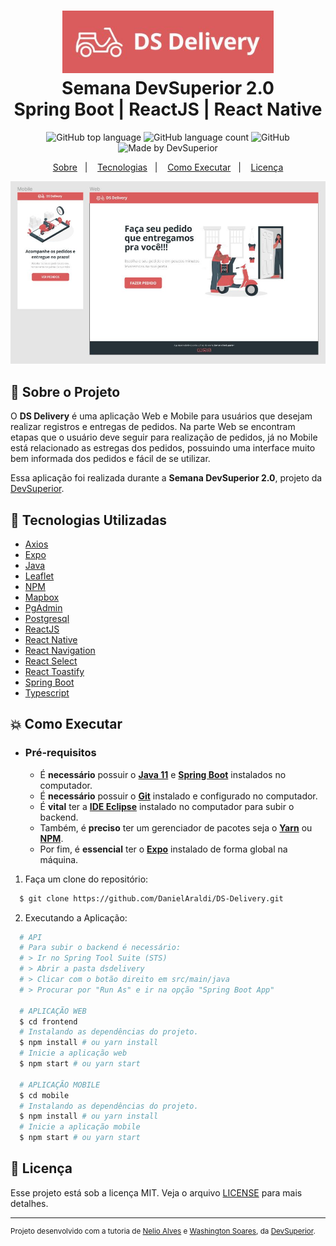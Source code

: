 <h1 align="center">
    <img alt="DS Delivery" src=".github/dsdelivery.JPG" height="100px" />
    <br>Semana DevSuperior 2.0<br/>
    Spring Boot | ReactJS | React Native
</h1>

<p align="center">
    <img alt="GitHub top language" src="https://img.shields.io/github/languages/top/DanielAraldi/DS-Delivery?style=flat-square">
    <img alt="GitHub language count" src="https://img.shields.io/github/languages/count/DanielAraldi/DS-Delivery?style=flat-square">
    <img alt="GitHub" src="https://img.shields.io/github/license/DanielAraldi/DS-Delivery?style=flat-square">
    <img alt="Made by DevSuperior" src="https://img.shields.io/badge/made%20by-DevSuperior-%237519C1?style=flat-square"><br/>
</p>

<p align="center">
    <a href="#bookmark-sobre-o-projeto">Sobre</a>&nbsp;&nbsp;&nbsp;|&nbsp;&nbsp;&nbsp;
    <a href="#rocket-tecnologias-utilizadas">Tecnologias</a>&nbsp;&nbsp;&nbsp;|&nbsp;&nbsp;&nbsp;
    <a href="#boom-como-executar">Como Executar</a>&nbsp;&nbsp;&nbsp;|&nbsp;&nbsp;&nbsp;
    <a href="#memo-licença">Licença</a>
</p>

<p align="center">
    <img alt="Design do Projeto" width="650px" src="./.github/design.JPG" />
<p>

## :bookmark: Sobre o Projeto

O **DS Delivery** é uma aplicação Web e Mobile para usuários que desejam realizar registros e entregas de pedidos. Na parte Web se encontram etapas que o usuário deve seguir para realização de pedidos, já no Mobile está relacionado as estregas dos pedidos, possuindo uma interface muito bem informada dos pedidos e fácil de se utilizar.

Essa aplicação foi realizada durante a **Semana DevSuperior 2.0**, projeto da [DevSuperior](https://devsuperior.com.br/).

## :rocket: Tecnologias Utilizadas

- [Axios](https://github.com/axios/axios)
- [Expo](https://expo.io/)
- [Java](https://www.java.com/)
- [Leaflet](https://leafletjs.com/)
- [NPM](https://www.npmjs.com/)
- [Mapbox](https://www.mapbox.com/)
- [PgAdmin](https://www.pgadmin.org/)
- [Postgresql](https://www.postgresql.org/)
- [ReactJS](https://reactjs.org/)
- [React Native](http://facebook.github.io/react-native/)
- [React Navigation](https://reactnavigation.org/)
- [React Select](https://react-select.com/)
- [React Toastify](https://fkhadra.github.io/react-toastify/)
- [Spring Boot](https://spring.io/)
- [Typescript](https://www.typescriptlang.org/)

## :boom: Como Executar

- ### **Pré-requisitos**

  - É **necessário** possuir o **[Java 11](https://www.java.com/)** e **[Spring Boot](https://spring.io/)** instalados no computador.
  - É **necessário** possuir o **[Git](https://git-scm.com/)** instalado e configurado no computador.
  - É **vital** ter a **[IDE Eclipse](https://spring.io/tools)** instalado no computador para subir o backend.
  - Também, é **preciso** ter um gerenciador de pacotes seja o **[Yarn](https://yarnpkg.com/)** ou **[NPM](https://www.npmjs.com/)**.
  - Por fim, é **essencial** ter o **[Expo](https://expo.io/)** instalado de forma global na máquina.

1. Faça um clone do repositório:

```sh
  $ git clone https://github.com/DanielAraldi/DS-Delivery.git
```

2. Executando a Aplicação:

```sh
  # API
  # Para subir o backend é necessário:
  # > Ir no Spring Tool Suite (STS)
  # > Abrir a pasta dsdelivery
  # > Clicar com o botão direito em src/main/java
  # > Procurar por "Run As" e ir na opção "Spring Boot App"

  # APLICAÇÃO WEB
  $ cd frontend
  # Instalando as dependências do projeto.
  $ npm install # ou yarn install
  # Inicie a aplicação web
  $ npm start # ou yarn start

  # APLICAÇÃO MOBILE
  $ cd mobile
  # Instalando as dependências do projeto.
  $ npm install # ou yarn install
  # Inicie a aplicação mobile
  $ npm start # ou yarn start
```

## :memo: Licença

Esse projeto está sob a licença MIT. Veja o arquivo [LICENSE](LICENSE) para mais detalhes.

---
<sup>Projeto desenvolvido com a tutoria de [Nelio Alves](https://github.com/acenelio) e [Washington Soares](https://github.com/washingtonsoares), da [DevSuperior](https://devsuperior.com.br/).</sup>
